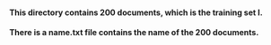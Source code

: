 #### This directory contains 200 documents, which is the training set I.
#### There is a name.txt file contains the name of the 200 documents.
